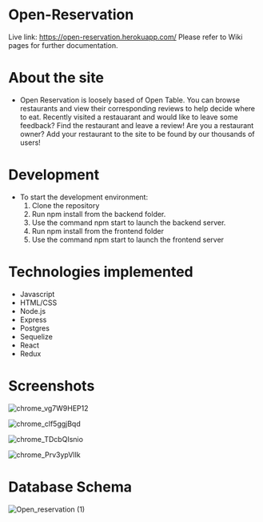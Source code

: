 # Open-Reservation

Live link: https://open-reservation.herokuapp.com/ Please refer to Wiki pages for further documentation.

# About the site
* Open Reservation is loosely based of Open Table. You can browse restaurants and view their corresponding reviews to help decide where to eat. Recently visited a restauarant and would like to leave some feedback? Find the restaurant and leave a review! Are you a restaurant owner? Add your restaurant to the site to be found by our thousands of users!

# Development
* To start the development environment:
  1. Clone the repository
  2. Run npm install from the backend folder.
  3. Use the command npm start to launch the backend server.
  4. Run npm install from the frontend folder
  5. Use the command npm start to launch the frontend server

# Technologies implemented
* Javascript
* HTML/CSS
* Node.js
* Express
* Postgres
* Sequelize
* React
* Redux

# Screenshots
![chrome_vg7W9HEP12](https://user-images.githubusercontent.com/61606838/143067690-e01e21cb-7c88-42ce-879e-2496e7d703c1.png)

![chrome_clf5ggjBqd](https://user-images.githubusercontent.com/61606838/143067692-68332dfb-7188-4dd3-b979-5b1397617966.png)

![chrome_TDcbQIsnio](https://user-images.githubusercontent.com/61606838/143067693-edb4a168-05b0-4a36-a541-d67cbc1c27d9.jpg)

![chrome_Prv3ypVlIk](https://user-images.githubusercontent.com/61606838/143067694-16b39a3a-d5c6-40de-b6f7-a57c4bb7076c.png)

# Database Schema
![Open_reservation (1)](https://user-images.githubusercontent.com/61606838/143065332-31ff88f1-64be-4789-8313-d9f2c87c1eba.png)

